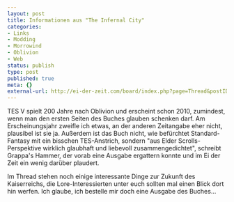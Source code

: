 ```yaml
---
layout: post
title: Informationen aus "The Infernal City"
categories:
- Links
- Modding
- Morrowind
- Oblivion
- Web
status: publish
type: post
published: true
meta: {}
external-url: http://ei-der-zeit.com/board/index.php?page=Thread&postID=92841#post92841
---
```

TES V spielt 200 Jahre nach Oblivion und erscheint schon 2010, zumindest, wenn man den ersten Seiten des Buches glauben schenken darf. Am Erscheinungsjahr zweifle ich etwas, an der anderen Zeitangabe eher nicht, plausibel ist sie ja. Außerdem ist das Buch nicht, wie befürchtet Standard-Fantasy mit ein bisschen TES-Anstrich, sondern "aus Elder Scrolls-Perspektive wirklich glaubhaft und liebevoll zusammengedichtet", schreibt Grappa's Hammer, der vorab eine Ausgabe ergattern konnte und im Ei der Zeit ein wenig darüber plaudert.

Im Thread stehen noch einige interessante Dinge zur Zukunft des Kaiserreichs, die Lore-Interessierten unter euch sollten mal einen Blick dort hin werfen. Ich glaube, ich  bestelle mir doch eine Ausgabe des Buches...
